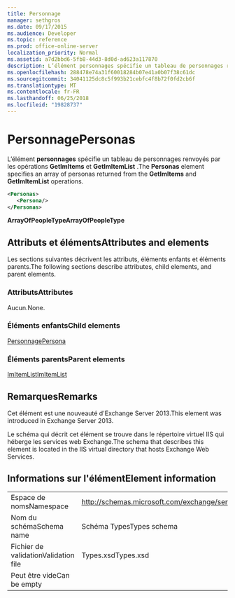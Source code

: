 ```yaml
---
title: Personnage
manager: sethgros
ms.date: 09/17/2015
ms.audience: Developer
ms.topic: reference
ms.prod: office-online-server
localization_priority: Normal
ms.assetid: a7d2bbd6-5fb8-44d3-8d0d-ad623a117870
description: L’élément personnages spécifie un tableau de personnages renvoyés par les opérations GetImItems et GetImItemList.
ms.openlocfilehash: 288478e74a31f60018284b07e41a0b07f38c61dc
ms.sourcegitcommit: 34041125dc8c5f993b21cebfc4f8b72f0fd2cb6f
ms.translationtype: MT
ms.contentlocale: fr-FR
ms.lasthandoff: 06/25/2018
ms.locfileid: "19828737"
---
```

# <a name="personas"></a><span data-ttu-id="27aec-103">Personnage</span><span class="sxs-lookup"><span data-stu-id="27aec-103">Personas</span></span>

<span data-ttu-id="27aec-104">L’élément **personnages** spécifie un tableau de personnages renvoyés par les opérations **GetImItems** et **GetImItemList** .</span><span class="sxs-lookup"><span data-stu-id="27aec-104">The **Personas** element specifies an array of personas returned from the **GetImItems** and **GetImItemList** operations.</span></span> 
  
```XML
<Personas>
   <Persona/>
</Personas>
```

 <span data-ttu-id="27aec-105">**ArrayOfPeopleType**</span><span class="sxs-lookup"><span data-stu-id="27aec-105">**ArrayOfPeopleType**</span></span>
## <a name="attributes-and-elements"></a><span data-ttu-id="27aec-106">Attributs et éléments</span><span class="sxs-lookup"><span data-stu-id="27aec-106">Attributes and elements</span></span>

<span data-ttu-id="27aec-107">Les sections suivantes décrivent les attributs, éléments enfants et éléments parents.</span><span class="sxs-lookup"><span data-stu-id="27aec-107">The following sections describe attributes, child elements, and parent elements.</span></span>
  
### <a name="attributes"></a><span data-ttu-id="27aec-108">Attributs</span><span class="sxs-lookup"><span data-stu-id="27aec-108">Attributes</span></span>

<span data-ttu-id="27aec-109">Aucun.</span><span class="sxs-lookup"><span data-stu-id="27aec-109">None.</span></span>
  
### <a name="child-elements"></a><span data-ttu-id="27aec-110">Éléments enfants</span><span class="sxs-lookup"><span data-stu-id="27aec-110">Child elements</span></span>

[<span data-ttu-id="27aec-111">Personnage</span><span class="sxs-lookup"><span data-stu-id="27aec-111">Persona</span></span>](persona.md)
  
### <a name="parent-elements"></a><span data-ttu-id="27aec-112">Éléments parents</span><span class="sxs-lookup"><span data-stu-id="27aec-112">Parent elements</span></span>

[<span data-ttu-id="27aec-113">ImItemList</span><span class="sxs-lookup"><span data-stu-id="27aec-113">ImItemList</span></span>](imitemlist.md)
  
## <a name="remarks"></a><span data-ttu-id="27aec-114">Remarques</span><span class="sxs-lookup"><span data-stu-id="27aec-114">Remarks</span></span>

<span data-ttu-id="27aec-115">Cet élément est une nouveauté d'Exchange Server 2013.</span><span class="sxs-lookup"><span data-stu-id="27aec-115">This element was introduced in Exchange Server 2013.</span></span>
  
<span data-ttu-id="27aec-116">Le schéma qui décrit cet élément se trouve dans le répertoire virtuel IIS qui héberge les services web Exchange.</span><span class="sxs-lookup"><span data-stu-id="27aec-116">The schema that describes this element is located in the IIS virtual directory that hosts Exchange Web Services.</span></span>
  
## <a name="element-information"></a><span data-ttu-id="27aec-117">Informations sur l'élément</span><span class="sxs-lookup"><span data-stu-id="27aec-117">Element information</span></span>

|||
|:-----|:-----|
|<span data-ttu-id="27aec-118">Espace de noms</span><span class="sxs-lookup"><span data-stu-id="27aec-118">Namespace</span></span>  <br/> |http://schemas.microsoft.com/exchange/services/2006/types  <br/> |
|<span data-ttu-id="27aec-119">Nom du schéma</span><span class="sxs-lookup"><span data-stu-id="27aec-119">Schema name</span></span>  <br/> |<span data-ttu-id="27aec-120">Schéma Types</span><span class="sxs-lookup"><span data-stu-id="27aec-120">Types schema</span></span>  <br/> |
|<span data-ttu-id="27aec-121">Fichier de validation</span><span class="sxs-lookup"><span data-stu-id="27aec-121">Validation file</span></span>  <br/> |<span data-ttu-id="27aec-122">Types.xsd</span><span class="sxs-lookup"><span data-stu-id="27aec-122">Types.xsd</span></span>  <br/> |
|<span data-ttu-id="27aec-123">Peut être vide</span><span class="sxs-lookup"><span data-stu-id="27aec-123">Can be empty</span></span>  <br/> ||
   

